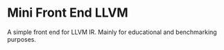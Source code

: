 # Mini Front End LLVM

A simple front end for LLVM IR.
Mainly for educational and benchmarking purposes.
